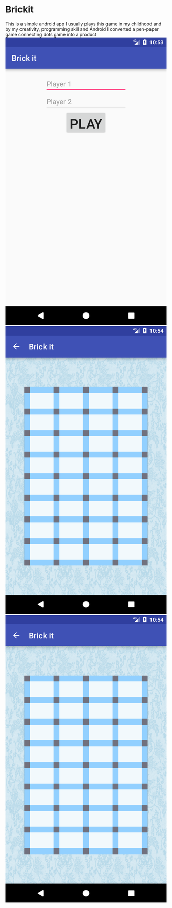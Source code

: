 # Brickit
This is a simple android app I usually plays this game in my childhood and by my creativity, programming skill and Android  I converted a pen-paper game connecting dots game into a product 
![ScreenShot 1](/Screenshot_1502213042.png?raw=true "ScreenShot 1")
![ScreenShot 2](/Screenshot_1502213049.png?raw=true "ScreenShot 2")
![ScreenShot 2](/Screenshot_1502213049.png?raw=true "ScreenShot 2")
